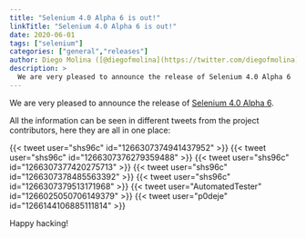 ```yaml
---
title: "Selenium 4.0 Alpha 6 is out!"
linkTitle: "Selenium 4.0 Alpha 6 is out!"
date: 2020-06-01
tags: ["selenium"]
categories: ["general","releases"]
author: Diego Molina ([@diegofmolina](https://twitter.com/diegofmolina))
description: >
  We are very pleased to announce the release of Selenium 4.0 Alpha 6
---
```



We are very pleased to announce the release of <a href="http://www.selenium.dev/downloads/">Selenium 4.0 Alpha 6</a>.

All the information can be seen in different tweets from the project contributors, here they are all in one place:

{{< tweet user="shs96c" id="1266307374941437952" >}}
{{< tweet user="shs96c" id="1266307376279359488" >}}
{{< tweet user="shs96c" id="1266307377420275713" >}}
{{< tweet user="shs96c" id="1266307378485563392" >}}
{{< tweet user="shs96c" id="1266307379513171968" >}}
{{< tweet user="AutomatedTester" id="1266025050706149379" >}}
{{< tweet user="p0deje" id="1266144106885111814" >}}

Happy hacking!

